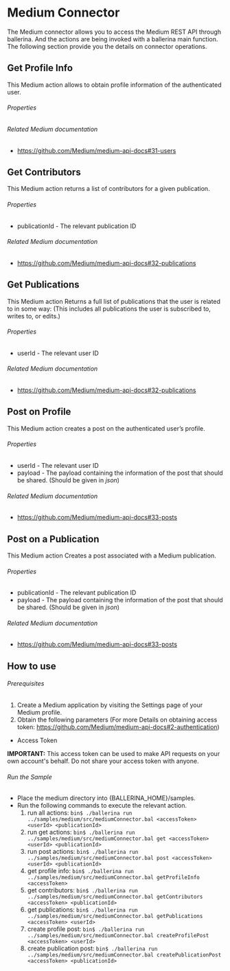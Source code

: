 # Medium Connector
  The Medium connector allows you to access the Medium REST API through ballerina. And the actions are being invoked
  with a ballerina main function. The following section provide you the details on connector operations.

## Get Profile Info
  This Medium action allows to obtain profile information of the authenticated user.

###### Properties

###### Related Medium documentation
  * <https://github.com/Medium/medium-api-docs#31-users>

## Get Contributors
 This Medium action returns a list of contributors for a given publication.

###### Properties
  * publicationId - The relevant publication ID

###### Related Medium documentation
  * <https://github.com/Medium/medium-api-docs#32-publications>

## Get Publications
  This Medium action Returns a full list of publications that the user is related to in some way: (This includes all publications the user is subscribed to, writes to, or edits.)

###### Properties
  * userId - The relevant user ID

###### Related Medium documentation
  * <https://github.com/Medium/medium-api-docs#32-publications>

## Post on Profile
 This Medium action creates a post on the authenticated user’s profile.

###### Properties
  * userId - The relevant user ID
  * payload - The payload containing the information of the post that should be shared. (Should be given in _json_)

###### Related Medium documentation
  * <https://github.com/Medium/medium-api-docs#33-posts>

## Post on a Publication
  This Medium action Creates a post associated with a Medium publication.

###### Properties
  * publicationId - The relevant publication ID
  * payload - The payload containing the information of the post that should be shared. (Should be given in _json_)

###### Related Medium documentation
  * <https://github.com/Medium/medium-api-docs#33-posts>

## How to use

###### Prerequisites
1. Create a Medium application by visiting the Settings page of your Medium profile.
2. Obtain the following parameters  (For more Details on obtaining access token: <https://github.com/Medium/medium-api-docs#2-authentication>)
  * Access Token

   **IMPORTANT:** This access token can be used to make API requests on your own account's behalf. Do not share your access token with anyone.

###### Run the Sample
- Place the medium directory into {BALLERINA_HOME}/samples.
- Run the following commands to execute the relevant action.
  1. run all actions:
  `bin$ ./ballerina run ../samples/medium/src/mediumConnector.bal <accessToken> <userId> <publicationId>`
  2. run get actions:
  `bin$ ./ballerina run ../samples/medium/src/mediumConnector.bal get <accessToken> <userId> <publicationId>`
  3. run post actions:
  `bin$ ./ballerina run ../samples/medium/src/mediumConnector.bal post <accessToken> <userId> <publicationId>`
  4. get profile info:
  `bin$ ./ballerina run ../samples/medium/src/mediumConnector.bal getProfileInfo <accessToken>`
  5. get contributors:
  `bin$ ./ballerina run ../samples/medium/src/mediumConnector.bal getContributors <accessToken> <publicationId>`
  6. get publications:
  `bin$ ./ballerina run ../samples/medium/src/mediumConnector.bal getPublications <accessToken> <userId>`
  7. create profile post:
  `bin$ ./ballerina run ../samples/medium/src/mediumConnector.bal createProfilePost <accessToken> <userId>`
  8. create publication post:
  `bin$ ./ballerina run ../samples/medium/src/mediumConnector.bal createPublicationPost <accessToken> <publicationId>`